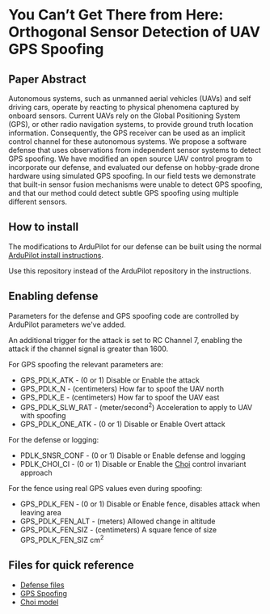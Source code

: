 # You Can’t Get There from Here: Orthogonal Sensor Detection of UAV GPS Spoofing

## Paper Abstract
Autonomous systems, such as unmanned aerial vehicles
(UAVs) and self driving cars, operate by reacting to physical
phenomena captured by onboard sensors. Current UAVs
rely on the Global Positioning System (GPS), or other radio
navigation systems, to provide ground truth location information.
Consequently, the GPS receiver can be used as an
implicit control channel for these autonomous systems. We
propose a software defense that uses observations from independent
sensor systems to detect GPS spoofing. We have
modified an open source UAV control program to incorporate
our defense, and evaluated our defense on hobby-grade drone
hardware using simulated GPS spoofing. In our field tests
we demonstrate that built-in sensor fusion mechanisms were
unable to detect GPS spoofing, and that our method could
detect subtle GPS spoofing using multiple different sensors.

## How to install
The modifications to ArduPilot for our defense can be built using the normal [ArduPilot install instructions](https://ardupilot.org/dev/docs/building-the-code.html).

Use this repository instead of the ArduPilot repository in the instructions.

## Enabling defense
Parameters for the defense and GPS spoofing code are controlled by ArduPilot parameters we've added.

An additional trigger for the attack is set to RC Channel 7, enabling the attack if the channel signal is greater than 1600.

For GPS spoofing the relevant parameters are:
* GPS_PDLK_ATK - (0 or 1) Disable or Enable the attack
* GPS_PDLK_N - (centimeters) How far to spoof the UAV north
* GPS_PDLK_E - (centimeters) How far to spoof the UAV east
* GPS_PDLK_SLW_RAT - (meter/second<sup>2</sup>) Acceleration to apply to UAV with spoofing
* GPS_PDLK_ONE_ATK - (0 or 1) Disable or Enable Overt attack

For the defense or logging:
*  PDLK_SNSR_CONF - (0 or 1) Disable or Enable defense and logging
*  PDLK_CHOI_CI - (0 or 1) Disable or Enable the [Choi](https://doi.org/10.1145/3243734.3243752) control invariant approach

For the fence using real GPS values even during spoofing:
*  GPS_PDLK_FEN - (0 or 1) Disable or Enable fence, disables attack when leaving area
*  GPS_PDLK_FEN_ALT - (meters) Allowed change in altitude
*  GPS_PDLK_FEN_SIZ - (centimeters) A square fence of size GPS_PDLK_FEN_SIZ cm<sup>2</sup>

## Files for quick reference
*  [Defense files](/libraries/SensorDefense/)
*  [GPS Spoofing](/libraries/AP_GPS/AP_GPS.cpp#L954)
*  [Choi model](/ArduCopter/copter_invariants.cpp)
